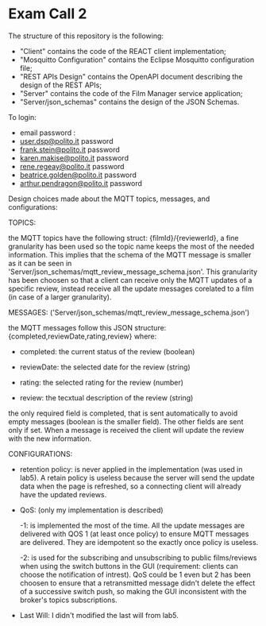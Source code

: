 # Exam Call 2

The structure of this repository is the following:
  - "Client" contains the code of the REACT client implementation;
  - "Mosquitto Configuration" contains the Eclipse Mosquitto configuration file;
  - "REST APIs Design" contains the OpenAPI document describing the design of the REST APIs;
  - "Server" contains the code of the Film Manager service application;
  - "Server/json_schemas" contains the design of the JSON Schemas.

To login:
  - email password  :
  - user.dsp@polito.it  password
  - frank.stein@polito.it  password
  - karen.makise@polito.it  password
  - rene.regeay@polito.it  password
  - beatrice.golden@polito.it  password
  - arthur.pendragon@polito.it  password

Design choices made about the MQTT topics, messages, and configurations:

TOPICS:

  the MQTT topics have the following struct: {filmId}/{reviewerId}, a fine granularity has been used so the topic name keeps the most of the needed information. This implies that the schema of the MQTT message is smaller as it can be seen in 'Server/json_schemas/mqtt_review_message_schema.json'.
  This granularity has been choosen so that a client can receive only the MQTT updates of a specific review, instead receive all the update messages corelated to a film (in case of a larger granularity).
  
MESSAGES: ('Server/json_schemas/mqtt_review_message_schema.json')

  the MQTT messages follow this JSON structure: {completed,reviewDate,rating,review} where:
  
  - completed: the current status of the review (boolean)
  
  - reviewDate: the selected date for the review (string)
  
  - rating: the selected rating for the review (number)
  
  - review: the tecxtual description of the review (string)
  
  the only required field is completed, that is sent automatically to avoid empty messages (boolean is the smaller field).
  The other fields are sent only if set.
  When a message is received the client will update the review with the new information.
  
CONFIGURATIONS:

  - retention policy: is never applied in the implementation (was used in lab5). A retain policy is useless because the server will send the update data when the page is refreshed, so a connecting client will already have the updated reviews.
  
  - QoS: (only my implementation is described)
  
    -1: is implemented the most of the time. All the update messages are delivered with QOS 1 (at least once policy) to ensure MQTT messages are delivered. They are idempotent so the exactly once policy is useless.
    
    -2: is used for the subscribing and unsubscribing to public films/reviews when using the switch buttons in the GUI (requirement: clients can choose the notification of intrest). QoS could be 1 even but 2 has been choosen to ensure that a retransmitted message didn't delete the effect of a successive switch push, so making the GUI inconsistent with the broker's topics subscriptions.
    
  - Last Will: I didn't modified the last will from lab5.
